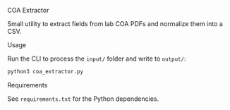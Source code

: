 COA Extractor

Small utility to extract fields from lab COA PDFs and normalize them into a CSV.

Usage

Run the CLI to process the `input/` folder and write to `output/`:

```bash
python3 coa_extractor.py
```

Requirements

See `requirements.txt` for the Python dependencies.
